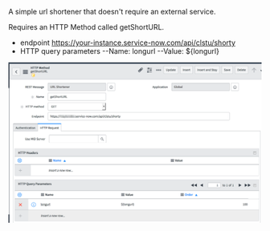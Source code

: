 A simple url shortener that doesn't require an external service.

Requires an HTTP Method called getShortURL.

 - endpoint https://your-instance.service-now.com/api/clstu/shorty
 - HTTP query parameters
 --Name:  longurl
 --Value:  ${longurl}

 <img src="shorty.png" />